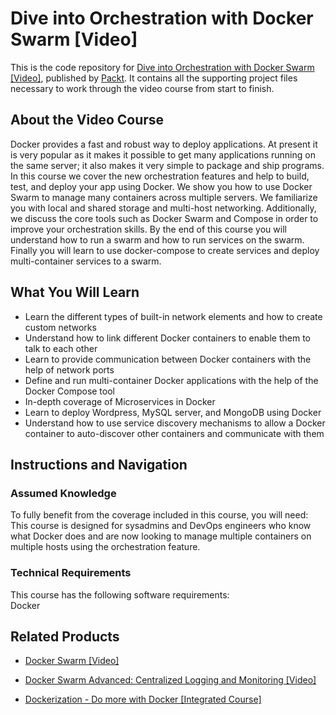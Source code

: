 # Dive into Orchestration with Docker Swarm [Video]
This is the code repository for [Dive into Orchestration with Docker Swarm [Video]](https://www.packtpub.com/virtualization-and-cloud/dive-orchestration-docker-swarm-video?utm_source=github&utm_medium=repository&utm_campaign=9781788476027), published by [Packt](https://www.packtpub.com/?utm_source=github). It contains all the supporting project files necessary to work through the video course from start to finish.
## About the Video Course
Docker provides a fast and robust way to deploy applications. At present it is very popular as it makes it possible to get many applications running on the same server; it also makes it very simple to package and ship programs. In this course we cover the new orchestration features and help to build, test, and deploy your app using Docker. We show you how to use Docker Swarm to manage many containers across multiple servers. We familiarize you with local and shared storage and multi-host networking. Additionally, we discuss the core tools such as Docker Swarm and Compose in order to improve your orchestration skills. By the end of this course you will understand how to run a swarm and how to run services on the swarm. Finally you will learn to use docker-compose to create services and deploy multi-container services to a swarm.

<H2>What You Will Learn</H2>
<DIV class=book-info-will-learn-text>
<UL>
<LI>Learn the different types of built-in network elements and how to create custom networks 
<LI>Understand how to link different Docker containers to enable them to talk to each other 
<LI>Learn to provide communication between Docker containers with the help of network ports 
<LI>Define and run multi-container Docker applications with the help of the Docker Compose tool 
<LI>In-depth coverage of Microservices in Docker 
<LI>Learn to deploy Wordpress, MySQL server, and MongoDB using Docker 
<LI>Understand how to use service discovery mechanisms to allow a Docker container to auto-discover other containers and communicate with them </LI></UL></DIV>

## Instructions and Navigation
### Assumed Knowledge
To fully benefit from the coverage included in this course, you will need:<br/>
This course is designed for sysadmins and DevOps engineers who know what Docker does and are now looking to manage multiple containers on multiple hosts using the orchestration feature.
### Technical Requirements
This course has the following software requirements:<br/>
Docker

## Related Products
* [Docker Swarm [Video]](https://www.packtpub.com/virtualization-and-cloud/docker-swarm-video?utm_source=github&utm_medium=repository&utm_campaign=9781788398251)

* [Docker Swarm Advanced: Centralized Logging and Monitoring [Video]](https://www.packtpub.com/virtualization-and-cloud/docker-swarm-advanced-centralized-logging-and-monitoring-video?utm_source=github&utm_medium=repository&utm_campaign=9781788395854)

* [Dockerization - Do more with Docker [Integrated Course]](https://www.packtpub.com/virtualization-and-cloud/dockerization-do-more-docker-integrated-course?utm_source=github&utm_medium=repository&utm_campaign=9781788394857)

